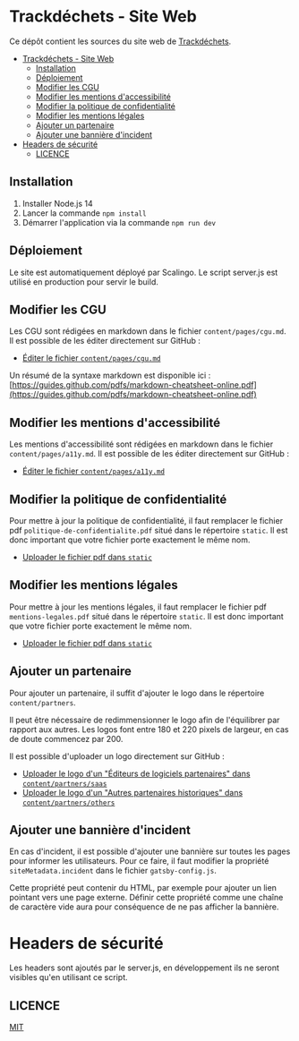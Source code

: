 # Trackdéchets - Site Web

Ce dépôt contient les sources du site web de [Trackdéchets](https://trackdechets.beta.gouv.fr).

- [Trackdéchets - Site Web](#trackdéchets---site-web)
  - [Installation](#installation)
  - [Déploiement](#déploiement)
  - [Modifier les CGU](#modifier-les-cgu)
  - [Modifier les mentions d'accessibilité](#modifier-les-mentions-daccessibilité)
  - [Modifier la politique de confidentialité](#modifier-la-politique-de-confidentialité)
  - [Modifier les mentions légales](#modifier-les-mentions-légales)
  - [Ajouter un partenaire](#ajouter-un-partenaire)
  - [Ajouter une bannière d'incident](#ajouter-une-bannière-dincident)
- [Headers de sécurité](#headers-de-sécurité)
  - [LICENCE](#licence)

## Installation

1. Installer Node.js 14
2. Lancer la commande `npm install`
3. Démarrer l'application via la commande `npm run dev`

## Déploiement

Le site est automatiquement déployé par Scalingo. Le script server.js est utilisé en production pour servir le build. 

## Modifier les CGU

Les CGU sont rédigées en markdown dans le fichier `content/pages/cgu.md`.
Il est possible de les éditer directement sur GitHub :

- [Éditer le fichier `content/pages/cgu.md`](https://github.com/MTES-MCT/trackdechets-website/edit/master/content/pages/cgu.md)

Un résumé de la syntaxe markdown est disponible ici : [https://guides.github.com/pdfs/markdown-cheatsheet-online.pdf](https://guides.github.com/pdfs/markdown-cheatsheet-online.pdf)

## Modifier les mentions d'accessibilité

Les mentions d'accessibilité sont rédigées en markdown dans le fichier `content/pages/a11y.md`.
Il est possible de les éditer directement sur GitHub :

- [Éditer le fichier `content/pages/a11y.md`](https://github.com/MTES-MCT/trackdechets-website/edit/master/content/pages/a11y.md)

## Modifier la politique de confidentialité

Pour mettre à jour la politique de confidentialité, il faut remplacer le fichier pdf `politique-de-confidentialite.pdf` situé dans le répertoire `static`.
Il est donc important que votre fichier porte exactement le même nom.

- [Uploader le fichier pdf dans `static`](https://github.com/MTES-MCT/trackdechets-website/upload/master/static)

## Modifier les mentions légales

Pour mettre à jour les mentions légales, il faut remplacer le fichier pdf `mentions-legales.pdf` situé dans le répertoire `static`.
Il est donc important que votre fichier porte exactement le même nom.

- [Uploader le fichier pdf dans `static`](https://github.com/MTES-MCT/trackdechets-website/upload/master/static)

## Ajouter un partenaire

Pour ajouter un partenaire, il suffit d'ajouter le logo dans le répertoire `content/partners`.

Il peut être nécessaire de redimmensionner le logo afin de l'équilibrer par rapport aux autres.
Les logos font entre 180 et 220 pixels de largeur, en cas de doute commencez par 200.

Il est possible d'uploader un logo directement sur GitHub :

- [Uploader le logo d'un "Éditeurs de logiciels partenaires" dans `content/partners/saas`](https://github.com/MTES-MCT/trackdechets-website/upload/master/content/partners/saas)
- [Uploader le logo d'un "Autres partenaires historiques" dans `content/partners/others`](https://github.com/MTES-MCT/trackdechets-website/upload/master/content/partners/others)


## Ajouter une bannière d'incident

En cas d'incident, il est possible d'ajouter une bannière sur toutes les pages pour informer les utilisateurs.
Pour ce faire, il faut modifier la propriété `siteMetadata.incident` dans le fichier `gatsby-config.js`.

Cette propriété peut contenir du HTML, par exemple pour ajouter un lien pointant vers une page externe.
Définir cette propriété comme une chaîne de caractère vide aura pour conséquence de ne pas afficher la bannière.


# Headers de sécurité

Les headers sont ajoutés par le server.js, en développement ils ne seront visibles qu'en utilisant ce script.

## LICENCE

[MIT](./LICENSE)
